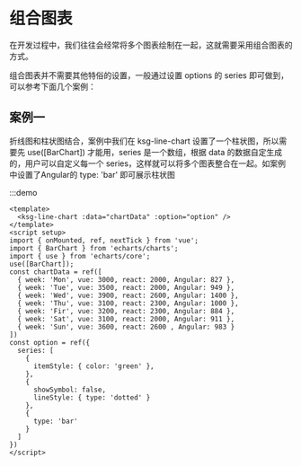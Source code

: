 # 组合图表
在开发过程中，我们往往会经常将多个图表绘制在一起，这就需要采用组合图表的方式。

组合图表并不需要其他特俗的设置，一般通过设置 options 的 series 即可做到，可以参考下面几个案例：


## 案例一
折线图和柱状图结合，案例中我们在 ksg-line-chart 设置了一个柱状图，所以需要先 use([BarChart]) 才能用，series 是一个数组，根据 data 的数据自定生成的，用户可以自定义每一个 series，这样就可以将多个图表整合在一起。如案例中设置了Angular的 type: 'bar' 即可展示柱状图

:::demo

```vue
<template>
  <ksg-line-chart :data="chartData" :option="option" />
</template>
<script setup>
import { onMounted, ref, nextTick } from 'vue';
import { BarChart } from 'echarts/charts';
import { use } from 'echarts/core';
use([BarChart]);
const chartData = ref([
  { week: 'Mon', vue: 3000, react: 2000, Angular: 827 },
  { week: 'Tue', vue: 3500, react: 2000, Angular: 949 },
  { week: 'Wed', vue: 3900, react: 2600, Angular: 1400 },
  { week: 'Thu', vue: 3100, react: 2300, Angular: 1000 },
  { week: 'Fir', vue: 3200, react: 2300, Angular: 884 },
  { week: 'Sat', vue: 3100, react: 2000, Angular: 911 },
  { week: 'Sun', vue: 3600, react: 2600 , Angular: 983 }
])
const option = ref({
  series: [
    {
      itemStyle: { color: 'green' },
    }, 
    {
      showSymbol: false,
      lineStyle: { type: 'dotted' }
    },
    {
      type: 'bar'
    }
  ]
})
</script>
```